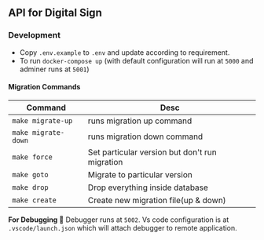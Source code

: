 ## API for Digital Sign
### Development
- Copy `.env.example` to `.env` and update according to requirement.
- To run `docker-compose up` (with default configuration will run at `5000` and adminer runs at `5001`)


#### Migration Commands

| Command            | Desc                                           |
| -------------- | ---------------------------------------------- |
| `make migrate-up`   | runs migration up command                      |
| `make migrate-down` | runs migration down command                    |
| `make force`        | Set particular version but don't run migration |
| `make goto`         | Migrate to particular version                  |
| `make drop`         | Drop everything inside database                |
| `make create`       | Create new migration file(up & down)           |

**For Debugging 🐞** Debugger runs at `5002`. Vs code configuration is at `.vscode/launch.json` which will attach debugger to remote application.
